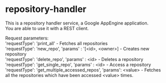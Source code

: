 # repository-handler
This is a repository handler service, a Google AppEngine application. <br>
You are able to use it with a REST client. <br>

Request parameters: <br>
'requestType': 'print_all'  - Fetches all repositories <br>
'requestType': 'new_repo', 'params' : '[\<id>, \<owner>] - Creates new repository <br>
'requestType': 'delete_repo', 'params' : \<id> - Deletes a repository <br>
'requestType': 'get_single_repo', 'params' : \<id> - Access a repository <br>
'requestType': 'get_multiple_accessed_repos', 'params': \<value> - Fetches all the repositories which have been accessed \<value> times. <br>
